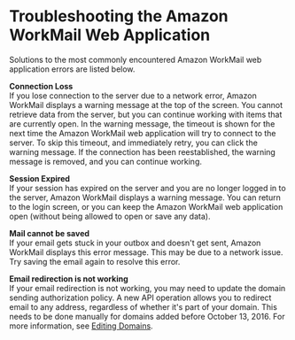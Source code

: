 # Troubleshooting the Amazon WorkMail Web Application<a name="troubleshooting"></a>

Solutions to the most commonly encountered Amazon WorkMail web application errors are listed below\.

**Connection Loss**  
If you lose connection to the server due to a network error, Amazon WorkMail displays a warning message at the top of the screen\. You cannot retrieve data from the server, but you can continue working with items that are currently open\. In the warning message, the timeout is shown for the next time the Amazon WorkMail web application will try to connect to the server\. To skip this timeout, and immediately retry, you can click the warning message\. If the connection has been reestablished, the warning message is removed, and you can continue working\. 

**Session Expired**  
If your session has expired on the server and you are no longer logged in to the server, Amazon WorkMail displays a warning message\. You can return to the login screen, or you can keep the Amazon WorkMail web application open \(without being allowed to open or save any data\)\.

**Mail cannot be saved**  
If your email gets stuck in your outbox and doesn't get sent, Amazon WorkMail displays this error message\. This may be due to a network issue\. Try saving the email again to resolve this error\.

**Email redirection is not working**  
If your email redirection is not working, you may need to update the domain sending authorization policy\. A new API operation allows you to redirect email to any address, regardless of whether it's part of your domain\. This needs to be done manually for domains added before October 13, 2016\. For more information, see [Editing Domains](http://docs.aws.amazon.com/workmail/latest/adminguide/editing_domains.html)\.